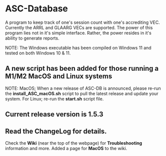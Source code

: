 # ASC-Database

A program to keep track of one's session count with one's accrediting VEC. Currently the ARRL and GLAARG VECs are supported. The power of this program lies not in it's simple interface. Rather, the power resides in it's ability to generate reports.

NOTE: The Windows executable has been compiled on Windows 11 and tested on both Windows 10 & 11.

## A new script has been added for those running a M1/M2 MacOS and Linux systems

NOTE: MacOS; When a new release of ASC-DB is announced, please re-run the **install_ASC_macOS.sh** 
script to pull the latest release and update your system. For Linux; re-run the **start.sh** script file.

## Current release version is 1.5.3

## Read the ChangeLog for details.

Check the **Wiki** (near the top of the webpage) for **Troubleshooting** information and more. Added a page for **MacOS** to the wiki.